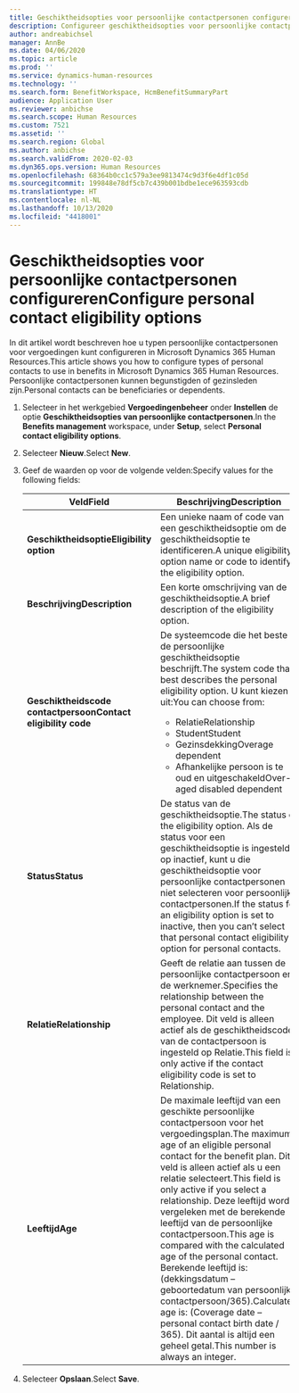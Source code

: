 ```yaml
---
title: Geschiktheidsopties voor persoonlijke contactpersonen configureren
description: Configureer geschiktheidsopties voor persoonlijke contactpersonen in Microsoft Dynamics 365 Human Resources. Persoonlijke contactpersonen kunnen begunstigden of gezinsleden zijn.
author: andreabichsel
manager: AnnBe
ms.date: 04/06/2020
ms.topic: article
ms.prod: ''
ms.service: dynamics-human-resources
ms.technology: ''
ms.search.form: BenefitWorkspace, HcmBenefitSummaryPart
audience: Application User
ms.reviewer: anbichse
ms.search.scope: Human Resources
ms.custom: 7521
ms.assetid: ''
ms.search.region: Global
ms.author: anbichse
ms.search.validFrom: 2020-02-03
ms.dyn365.ops.version: Human Resources
ms.openlocfilehash: 68364b0cc1c579a3ee9813474c9d3f6e4df1c05d
ms.sourcegitcommit: 199848e78df5cb7c439b001bdbe1ece963593cdb
ms.translationtype: HT
ms.contentlocale: nl-NL
ms.lasthandoff: 10/13/2020
ms.locfileid: "4418001"
---
```

# <a name="configure-personal-contact-eligibility-options"></a><span data-ttu-id="b395a-104">Geschiktheidsopties voor persoonlijke contactpersonen configureren</span><span class="sxs-lookup"><span data-stu-id="b395a-104">Configure personal contact eligibility options</span></span>

<span data-ttu-id="b395a-105">In dit artikel wordt beschreven hoe u typen persoonlijke contactpersonen voor vergoedingen kunt configureren in Microsoft Dynamics 365 Human Resources.</span><span class="sxs-lookup"><span data-stu-id="b395a-105">This article shows you how to configure types of personal contacts to use in benefits in Microsoft Dynamics 365 Human Resources.</span></span> <span data-ttu-id="b395a-106">Persoonlijke contactpersonen kunnen begunstigden of gezinsleden zijn.</span><span class="sxs-lookup"><span data-stu-id="b395a-106">Personal contacts can be beneficiaries or dependents.</span></span> 

1. <span data-ttu-id="b395a-107">Selecteer in het werkgebied **Vergoedingenbeheer** onder **Instellen** de optie **Geschiktheidsopties van persoonlijke contactpersonen**.</span><span class="sxs-lookup"><span data-stu-id="b395a-107">In the **Benefits management** workspace, under **Setup**, select **Personal contact eligibility options**.</span></span>

2. <span data-ttu-id="b395a-108">Selecteer **Nieuw**.</span><span class="sxs-lookup"><span data-stu-id="b395a-108">Select **New**.</span></span>

3. <span data-ttu-id="b395a-109">Geef de waarden op voor de volgende velden:</span><span class="sxs-lookup"><span data-stu-id="b395a-109">Specify values for the following fields:</span></span>

   | <span data-ttu-id="b395a-110">Veld</span><span class="sxs-lookup"><span data-stu-id="b395a-110">Field</span></span> | <span data-ttu-id="b395a-111">Beschrijving</span><span class="sxs-lookup"><span data-stu-id="b395a-111">Description</span></span> |
   | --- | --- |
   | <span data-ttu-id="b395a-112">**Geschiktheidsoptie**</span><span class="sxs-lookup"><span data-stu-id="b395a-112">**Eligibility option**</span></span> | <span data-ttu-id="b395a-113">Een unieke naam of code van een geschiktheidsoptie om de geschiktheidsoptie te identificeren.</span><span class="sxs-lookup"><span data-stu-id="b395a-113">A unique eligibility option name or code to identify the eligibility option.</span></span> |
   | <span data-ttu-id="b395a-114">**Beschrijving**</span><span class="sxs-lookup"><span data-stu-id="b395a-114">**Description**</span></span> | <span data-ttu-id="b395a-115">Een korte omschrijving van de geschiktheidsoptie.</span><span class="sxs-lookup"><span data-stu-id="b395a-115">A brief description of the eligibility option.</span></span> |
   | <span data-ttu-id="b395a-116">**Geschiktheidscode contactpersoon**</span><span class="sxs-lookup"><span data-stu-id="b395a-116">**Contact eligibility code**</span></span> | <span data-ttu-id="b395a-117">De systeemcode die het beste de persoonlijke geschiktheidsoptie beschrijft.</span><span class="sxs-lookup"><span data-stu-id="b395a-117">The system code that best describes the personal eligibility option.</span></span> <span data-ttu-id="b395a-118">U kunt kiezen uit:</span><span class="sxs-lookup"><span data-stu-id="b395a-118">You can choose from:</span></span> <ul><li><span data-ttu-id="b395a-119">Relatie</span><span class="sxs-lookup"><span data-stu-id="b395a-119">Relationship</span></span></li><li><span data-ttu-id="b395a-120">Student</span><span class="sxs-lookup"><span data-stu-id="b395a-120">Student</span></span></li><li><span data-ttu-id="b395a-121">Gezinsdekking</span><span class="sxs-lookup"><span data-stu-id="b395a-121">Overage dependent</span></span></li><li><span data-ttu-id="b395a-122">Afhankelijke persoon is te oud en uitgeschakeld</span><span class="sxs-lookup"><span data-stu-id="b395a-122">Over-aged disabled dependent</span></span></li></ul> |
   | <span data-ttu-id="b395a-123">**Status**</span><span class="sxs-lookup"><span data-stu-id="b395a-123">**Status**</span></span> | <span data-ttu-id="b395a-124">De status van de geschiktheidsoptie.</span><span class="sxs-lookup"><span data-stu-id="b395a-124">The status of the eligibility option.</span></span> <span data-ttu-id="b395a-125">Als de status voor een geschiktheidsoptie is ingesteld op inactief, kunt u die geschiktheidsoptie voor persoonlijke contactpersonen niet selecteren voor persoonlijke contactpersonen.</span><span class="sxs-lookup"><span data-stu-id="b395a-125">If the status for an eligibility option is set to inactive, then you can’t select that personal contact eligibility option for personal contacts.</span></span> |
   | <span data-ttu-id="b395a-126">**Relatie**</span><span class="sxs-lookup"><span data-stu-id="b395a-126">**Relationship**</span></span> | <span data-ttu-id="b395a-127">Geeft de relatie aan tussen de persoonlijke contactpersoon en de werknemer.</span><span class="sxs-lookup"><span data-stu-id="b395a-127">Specifies the relationship between the personal contact and the employee.</span></span> <span data-ttu-id="b395a-128">Dit veld is alleen actief als de geschiktheidscode van de contactpersoon is ingesteld op Relatie.</span><span class="sxs-lookup"><span data-stu-id="b395a-128">This field is only active if the contact eligibility code is set to Relationship.</span></span> |
   | <span data-ttu-id="b395a-129">**Leeftijd**</span><span class="sxs-lookup"><span data-stu-id="b395a-129">**Age**</span></span> | <span data-ttu-id="b395a-130">De maximale leeftijd van een geschikte persoonlijke contactpersoon voor het vergoedingsplan.</span><span class="sxs-lookup"><span data-stu-id="b395a-130">The maximum age of an eligible personal contact for the benefit plan.</span></span> <span data-ttu-id="b395a-131">Dit veld is alleen actief als u een relatie selecteert.</span><span class="sxs-lookup"><span data-stu-id="b395a-131">This field is only active if you select a relationship.</span></span> <span data-ttu-id="b395a-132">Deze leeftijd wordt vergeleken met de berekende leeftijd van de persoonlijke contactpersoon.</span><span class="sxs-lookup"><span data-stu-id="b395a-132">This age is compared with the calculated age of the personal contact.</span></span> <span data-ttu-id="b395a-133">Berekende leeftijd is: (dekkingsdatum – geboortedatum van persoonlijke contactpersoon/365).</span><span class="sxs-lookup"><span data-stu-id="b395a-133">Calculated age is: (Coverage date – personal contact birth date / 365).</span></span> <span data-ttu-id="b395a-134">Dit aantal is altijd een geheel getal.</span><span class="sxs-lookup"><span data-stu-id="b395a-134">This number is always an integer.</span></span> |

4. <span data-ttu-id="b395a-135">Selecteer **Opslaan**.</span><span class="sxs-lookup"><span data-stu-id="b395a-135">Select **Save**.</span></span> 
